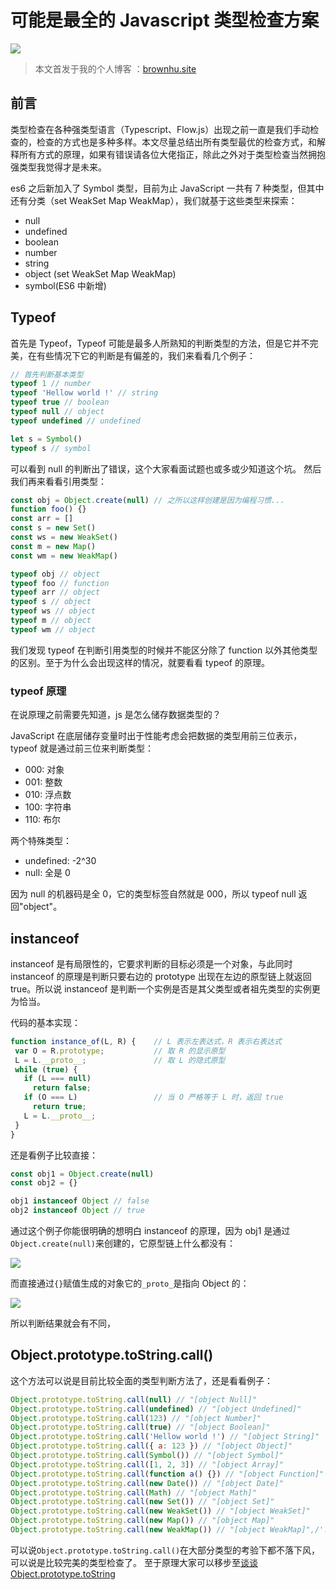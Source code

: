 # 可能是最全的 Javascript 类型检查方案

![](https://images.unsplash.com/photo-1426901555017-389235de7b0d?ixlib=rb-1.2.1&q=80&fm=jpg&crop=entropy&cs=tinysrgb&w=1200&h=500&fit=crop&ixid=eyJhcHBfaWQiOjF9)

> 本文首发于我的个人博客 ：[brownhu.site](http://brownhu.site/)

## 前言

类型检查在各种强类型语言（Typescript、Flow.js）出现之前一直是我们手动检查的，检查的方式也是多种多样。本文尽量总结出所有类型最优的检查方式，和解释所有方式的原理，如果有错误请各位大佬指正，除此之外对于类型检查当然拥抱强类型我觉得才是未来。

es6 之后新加入了 Symbol 类型，目前为止 JavaScript 一共有 7 种类型，但其中还有分类（set WeakSet Map WeakMap），我们就基于这些类型来探索：

-   null
-   undefined
-   boolean
-   number
-   string
-   object (set WeakSet Map WeakMap)
-   symbol(ES6 中新增)

## Typeof

首先是 Typeof，Typeof 可能是最多人所熟知的判断类型的方法，但是它并不完美，在有些情况下它的判断是有偏差的，我们来看看几个例子：

```js
// 首先判断基本类型
typeof 1 // number
typeof 'Hellow world !' // string
typeof true // boolean
typeof null // object
typeof undefined // undefined

let s = Symbol()
typeof s // symbol
```

可以看到 null 的判断出了错误，这个大家看面试题也或多或少知道这个坑。
然后我们再来看看引用类型：

```js
const obj = Object.create(null) // 之所以这样创建是因为编程习惯...
function foo() {}
const arr = []
const s = new Set()
const ws = new WeakSet()
const m = new Map()
const wm = new WeakMap()

typeof obj // object
typeof foo // function
typeof arr // object
typeof s // object
typeof ws // object
typeof m // object
typeof wm // object
```

我们发现 typeof 在判断引用类型的时候并不能区分除了 function 以外其他类型的区别。至于为什么会出现这样的情况，就要看看 typeof 的原理。

### typeof 原理

在说原理之前需要先知道，js 是怎么储存数据类型的？

JavaScript 在底层储存变量时出于性能考虑会把数据的类型用前三位表示，typeof 就是通过前三位来判断类型：

-   000: 对象
-   001: 整数
-   010: 浮点数
-   100: 字符串
-   110: 布尔

两个特殊类型：

-   undefined: -2^30
-   null: 全是 0

因为 null 的机器码是全 0，它的类型标签自然就是 000，所以 typeof null 返回"object"。

## instanceof

instanceof 是有局限性的，它要求判断的目标必须是一个对象，与此同时 instanceof 的原理是判断只要右边的 prototype 出现在左边的原型链上就返回 true。所以说 instanceof 是判断一个实例是否是其父类型或者祖先类型的实例更为恰当。

代码的基本实现：
```js
function instance_of(L, R) {    // L 表示左表达式，R 表示右表达式
 var O = R.prototype;           // 取 R 的显示原型
 L = L.__proto__;               // 取 L 的隐式原型
 while (true) { 
   if (L === null) 
     return false; 
   if (O === L)                 // 当 O 严格等于 L 时，返回 true 
     return true; 
   L = L.__proto__; 
 } 
}
```

还是看例子比较直接：

```js
const obj1 = Object.create(null)
const obj2 = {}

obj1 instanceof Object // false
obj2 instanceof Object // true
```

通过这个例子你能很明确的想明白 instanceof 的原理，因为 obj1 是通过`Object.create(null)`来创建的，它原型链上什么都没有：

![](https://i.loli.net/2019/01/02/5c2c8b9a13878.png)

而直接通过`{}`赋值生成的对象它的`_proto_`是指向 Object 的：

![](https://i.loli.net/2019/01/02/5c2c8bc36b1f2.png)

所以判断结果就会有不同，

## Object.prototype.toString.call()

这个方法可以说是目前比较全面的类型判断方法了，还是看看例子：

```js
Object.prototype.toString.call(null) // "[object Null]"
Object.prototype.toString.call(undefined) // "[object Undefined]"
Object.prototype.toString.call(123) // "[object Number]"
Object.prototype.toString.call(true) // "[object Boolean]"
Object.prototype.toString.call('Hellow world !') // "[object String]"
Object.prototype.toString.call({ a: 123 }) // "[object Object]"
Object.prototype.toString.call(Symbol()) // "[object Symbol]"
Object.prototype.toString.call([1, 2, 3]) // "[object Array]"
Object.prototype.toString.call(function a() {}) // "[object Function]"
Object.prototype.toString.call(new Date()) // "[object Date]"
Object.prototype.toString.call(Math) // "[object Math]"
Object.prototype.toString.call(new Set()) // "[object Set]"
Object.prototype.toString.call(new WeakSet()) // "[object WeakSet]"
Object.prototype.toString.call(new Map()) // "[object Map]"
Object.prototype.toString.call(new WeakMap()) // "[object WeakMap]",/'.lk
```

可以说`Object.prototype.toString.call()`在大部分类型的考验下都不落下风，可以说是比较完美的类型检查了。
至于原理大家可以移步至[谈谈 Object.prototype.toString](https://segmentfault.com/a/1190000009407558)
